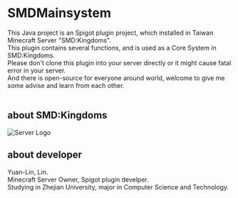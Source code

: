# SMDMainsystem

This Java project is an Spigot plugin project, which installed in Taiwan Minecraft Server "SMD:Kingdoms". <br />
This plugin contains several functions, and is used as a Core System in SMD:Kingdoms. <br />
Please don't clone this plugin into your server directly or it might cause fatal error in your server. <br />
And there is open-source for everyone around world, welcome to give me some advise and learn from each other. <br /><br />

## about SMD:Kingdoms
![Server Logo](https://truth.bahamut.com.tw/s01/201907/07ccabd965f2ea46fe586c6a61d72e1d.JPG)

## about developer
Yuan-Lin, Lin. <br />
Minecraft Server Owner, Spigot plugin develper. <br />
Studying in Zhejian University, major in Computer Science and Technology. <br />
